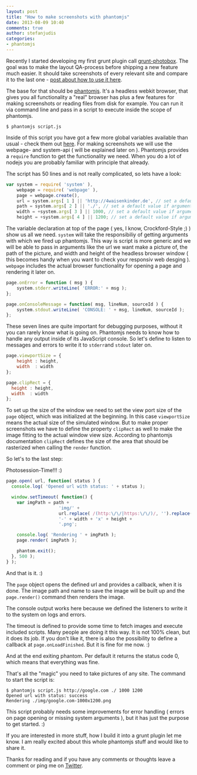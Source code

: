 ```yaml
---
layout: post
title: "How to make screenshots with phantomjs"
date: 2013-08-09 10:40
comments: true
author: stefanjudis
categories:
- phantomjs 
---
```


Recently I started developing my first grunt plugin call [grunt-photobox](https://npmjs.org/package/grunt-photobox). The goal was to make the layout QA-process before shipping a new feature much easier. It should take screenshots of every relevant site and compare it to the last one - [post about how to use it here](http://4waisenkinder.de/blog/2013/07/26/grunt-photobox-secure-yourself-against-broken-layout/).

The base for that should be [phantomjs](http://phantomjs.org/). It's a headless webkit browser, that gives you all functionality a "real" browser has plus a few features for making screenshots or reading files from disk for example. You can run it via command line and pass in a script to execute inside the scope of phantomjs.

```
$ phantomjs script.js
```

<!-- more -->

Inside of this script you have got a few more global variables available than usual - check them out [here](https://github.com/ariya/phantomjs/wiki/_pages). For making screenshots we will use the webpage- and system-api ( will be explained later on ). Phantomjs provides a ```require``` function to get the functionality we need. When you do a lot of nodejs you are probably familiar with principle that already.

The script has 50 lines and is not really complicated, so lets have a look:

```js
var system = require( 'system' ),
    webpage = require( 'webpage' ),
    page = webpage.create(),
    url = system.args[ 1 ] || 'http://4waisenkinder.de', // set a default value if arguments was not set
    path = system.args[ 2 ] || './', // set a default value if arguments was not set
    width = +system.args[ 3 ] || 1000, // set a default value if arguments was not set
    height = +system.args[ 4 ] || 1200; // set a default value if arguments was not set

```

The variable declaration at top of the page ( yes, I know, Crockford-Style ;) ) show us all we need. ```system``` will take the responsibiliy of getting arguments with which we fired up phantomjs. This way is script is more generic and we will be able to pass in arguments like the url we want make a picture of, the path of the picture, and width and height of the headless browser window ( this becomes handy when you want to check your responsiv web desging ). ```webpage``` includes the actual browser functionality for opening a page and rendering it later on.

```js
page.onError = function ( msg ) {
    system.stderr.writeLine( 'ERROR:' + msg );
};

page.onConsoleMessage = function( msg, lineNum, sourceId ) {
    system.stdout.writeLine( 'CONSOLE: ' + msg, lineNum, sourceId );
};
```

These seven lines are quite important for debugging purposes, without it you can rarely know what is going on. Phantomjs needs to know how to handle any output inside of its JavaScript console. So let's define to listen to messages and errors to write it to ```stderr```and ```stdout``` later on.

```js
page.viewportSize = {
    height : height,
    width  : width
};

page.clipRect = {
  height : height,
  width  : width
};
```

To set up the size of the window we need to set the view port size of the ```page``` object, which was initialized at the beginning. In this case ```viewportSize``` means the actual size of the simulated window. But to make proper screenshots we have to define the property ```clipRect``` as well to make the image fitting to the actual window view size. According to phantomjs documentation ```clipRect``` defines the size of the area that should be rasterized when calling the ```render``` function.

So let's to the last step:

Photosession-Time!!! :)

```js
page.open( url, function( status ) {
  console.log( 'Opened url with status: ' + status );

  window.setTimeout( function() {
    var imgPath = path +
                    'img/' +
                    url.replace( /(http:\/\/|https:\/\/)/, '').replace( /\//g, '-') +
                    '-' + width + 'x' + height +
                    '.png';

    console.log( 'Rendering ' + imgPath );
    page.render( imgPath );

    phantom.exit();
  }, 500 );
} );
```

And that is it. :)

The ```page``` object opens the defined url and provides a callback, when it is done. The image path and name to save the image will be built up and the ```page.render()``` command then renders the image. 

The console output works here because we defined the listeners to write it to the system on logs and errors. 

The timeout is defined to provide some time to fetch images and execute included scripts. Many people are doing it this way. It is not 100% clean, but it does its job. If you don't like it, there is also the possibility to define a callback at ```page.onLoadFinished```. But it is fine for me now. :)

And at the end exiting phantom. Per default it returns the status code 0, which means that everything was fine.

That's all the "magic" you need to take pictures of any site. The command to start the script is:

```
$ phantomjs script.js http://google.com ./ 1000 1200
Opened url with status: success
Rendering ./img/google.com-1000x1200.png
```

This script probably needs some improvements for error handling ( errors on page opening or missing system arguments ), but it has just the purpose to get started. :)


If you are interested in more stuff, how I build it into a grunt plugin let me know. I am really excited about this whole phantomjs stuff and would like to share it.

Thanks for reading and if you have any comments or thoughts leave a comment or ping me on [Twitter](https://twitter.com/stefanjudis).